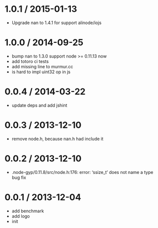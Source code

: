 
1.0.1 / 2015-01-13
==================

 * Upgrade nan to 1.4.1 for support alinode/iojs

1.0.0 / 2014-09-25
==================

 * bump nan to 1.3.0 support node >= 0.11.13 now
 * add totoro ci tests
 * add missing line to murmur.cc
 * is hard to impl uint32 op in js

0.0.4 / 2014-03-22 
==================

  * update deps and add jshint

0.0.3 / 2013-12-10 
==================

  * remove node.h, because nan.h had include it

0.0.2 / 2013-12-10 
==================

  * .node-gyp/0.11.8/src/node.h:176: error: ‘ssize_t’ does not name a type bug fix

0.0.1 / 2013-12-04 
==================

  * add benchmark
  * add logo
  * init
